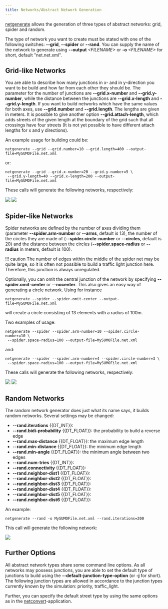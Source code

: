 ```yaml
---
title: Networks/Abstract Network Generation
---
```


[netgenerate](../netgenerate.md) allows the generation of three
types of abstract networks: grid, spider and random.

The type of network you want to create must be stated with one of the
following switches: **--grid**, **--spider** or **--rand**. You can supply the name of the network to
generate using **--output** *<FILENAME\>* or **-o** *<FILENAME\>* for short, default "net.net.xml".

## Grid-like Networks

You are able to describe how many junctions in x- and in y-direction you
want to be build and how far from each other they should be. The
parameter for the number of junctions are **--grid.x-number** and **--grid.y-number**, while the distance
between the junctions are **--grid.x-length** and **--grid.y-length**. If you want to build networks which
have the same values for both axes, use **--grid.number** and **--grid.length**. The lengths are given in
meters. It is possible to give another option **--grid.attach-length**, which adds streets of
the given length at the boundary of the grid such that all crossings
have four streets (It is not yet possible to have different attach
lengths for x and y directions).

An example usage for building could be:

```
netgenerate --grid --grid.number=10 --grid.length=400 --output-file=MySUMOFile.net.xml
```

or:

```
netgenerate --grid --grid.x-number=20 --grid.y-number=5 \
 --grid.y-length=40 --grid.x-length=200 --output-file=MySUMOFile.net.xml
```

These calls will generate the following networks, respectively:

![](../images/Netgen_grid1.gif)
![](../images/Netgen_grid2.gif)

## Spider-like Networks

Spider networks are defined by the number of axes dividing them
(parameter **--spider.arm-number** or **--arms**, default is 13), the number of the circles they are made
of (**--spider.circle-number** or **--circles**, default is 20) and the distance between the circles (**--spider.space-radius** or **--radius** in
meters, default is 100).

!!! caution
    The number of edges within the middle of the spider net may be quite large, so it is often not possible to build a traffic light junction here. Therefore, this junction is always unregulated.

Optionally, you can omit the central junction of the network by
specifying **--spider.omit-center** or **--nocenter**. This also gives an easy way of generating a circle
network. Using for instance

```
netgenerate --spider --spider-omit-center --output-file=MySUMOFile.net.xml
```

will create a circle consisting of 13 elements with a radius of 100m.

Two examples of usage:

```
netgenerate --spider --spider.arm-number=10 --spider.circle-number=10 \
 --spider.space-radius=100 --output-file=MySUMOFile.net.xml
```

and:

```
netgenerate --spider --spider.arm-number=4 --spider.circle-number=3 \
 --spider.space-radius=100 --output-file=MySUMOFile.net.xml
```

These calls will generate the following networks, respectively:

![](../images/Netgen_spider1.gif)
![](../images/Netgen_spider2.gif)

## Random Networks

The random network generator does just what its name says, it builds
random networks. Several settings may be changed:

- **--rand.iterations** {{DT_INT}}:
- **--rand.bidi-probability** {{DT_FLOAT}}: the probability to build a reverse edge
- **--rand.max-distance** {{DT_FLOAT}}: the maximum edge length
- **--rand.min-distance** {{DT_FLOAT}}: the minimum edge length
- **--rand.min-angle** {{DT_FLOAT}}: the minimum angle between two edges
- **--rand.num-tries** {{DT_INT}}:
- **--rand.connectivity** {{DT_FLOAT}}:
- **--rand.neighbor-dist1** {{DT_FLOAT}}:
- **--rand.neighbor-dist2** {{DT_FLOAT}}:
- **--rand.neighbor-dist3** {{DT_FLOAT}}:
- **--rand.neighbor-dist4** {{DT_FLOAT}}:
- **--rand.neighbor-dist5** {{DT_FLOAT}}:
- **--rand.neighbor-dist6** {{DT_FLOAT}}:

An example:

```
netgenerate --rand -o MySUMOFile.net.xml --rand.iterations=200
```

This call will generate the following network:

![](../images/Netgen_random1.gif)

## Further Options

All abstract network types share some command line options. As all
networks may possess junctions, you are able to set the default type of
junctions to build using the **--default-junction-type-option** (or **-j** for short). The following junction
types are allowed in accordance to the junction types currently known by
the simulation: priority, traffic_light.

Further, you can specify the default street type by using the same
options as in the [netconvert](../netconvert.md)-application.